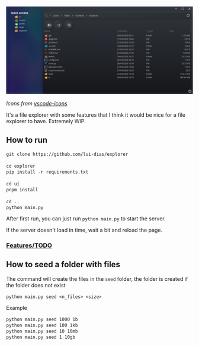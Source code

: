 ![](assets/explorer.png)

_Icons from [vscode-icons](https://github.com/vscode-icons/vscode-icons)_

It's a file explorer with some features that I think it would be nice for a file explorer to have. Extremely WIP.

## How to run
```
git clone https://github.com/lui-dias/explorer

cd explorer
pip install -r requirements.txt

cd ui
pnpm install

cd ..
python main.py
```

After first run, you can just run `python main.py` to start the server.

If the server doesn't load in time, wait a bit and reload the page.

### [Features/TODO](TODO.md)

## How to seed a folder with files
The command will create the files in the `seed` folder, the folder is created if the folder does not exist

```
python main.py seed <n_files> <size>
```

Example
```
python main.py seed 1000 1b
python main.py seed 100 1kb
python main.py seed 10 10mb
python main.py seed 1 10gb
```

